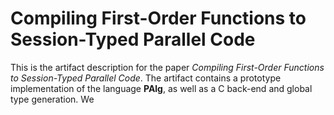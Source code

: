 # Compiling First-Order Functions to Session-Typed Parallel Code

This is the artifact description for the paper *Compiling First-Order Functions
to Session-Typed Parallel Code*. The artifact contains a prototype
implementation of the language **PAlg**, as well as a C back-end and global type
generation. We
